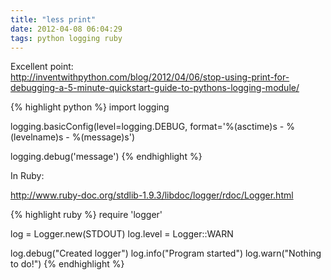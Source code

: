 ```yaml
---
title: "less print"
date: 2012-04-08 06:04:29
tags: python logging ruby
---
```


<p>
Excellent point: <br />
<a href="http://inventwithpython.com/blog/2012/04/06/stop-using-print-for-debugging-a-5-minute-quickstart-guide-to-pythons-logging-module/">http://inventwithpython.com/blog/2012/04/06/stop-using-print-for-debugging-a-5-minute-quickstart-guide-to-pythons-logging-module/</a>


{% highlight python %}
import logging

logging.basicConfig(level=logging.DEBUG, 
    format='%(asctime)s - %(levelname)s - %(message)s')


logging.debug('message')
{% endhighlight %}
</p>

<p>
In Ruby: <br />

<a href="http://www.ruby-doc.org/stdlib-1.9.3/libdoc/logger/rdoc/Logger.html">http://www.ruby-doc.org/stdlib-1.9.3/libdoc/logger/rdoc/Logger.html</a>

{% highlight ruby %}
require 'logger'

log = Logger.new(STDOUT)
log.level = Logger::WARN

log.debug("Created logger")
log.info("Program started")
log.warn("Nothing to do!")
{% endhighlight %}

</p>

